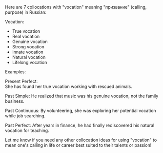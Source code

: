 Here are 7 collocations with "vocation" meaning "призвание" (calling, purpose) in Russian:

Vocation:

- True vocation
- Real vocation
- Genuine vocation
- Strong vocation
- Innate vocation
- Natural vocation
- Lifelong vocation

Examples:

Present Perfect:  
She has found her true vocation working with rescued animals.

Past Simple:
He realized that music was his genuine vocation, not the family business.

Past Continuous: 
By volunteering, she was exploring her potential vocation while job searching.

Past Perfect:
After years in finance, he had finally rediscovered his natural vocation for teaching.  

Let me know if you need any other collocation ideas for using "vocation" to mean one's calling in life or career best suited to their talents or passion!